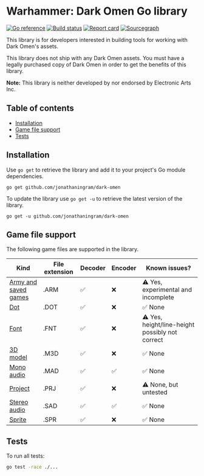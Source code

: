 # Warhammer: Dark Omen Go library

[![Go reference](https://pkg.go.dev/badge/github.com/jonathaningram/dark-omen.svg)](https://pkg.go.dev/github.com/jonathaningram/dark-omen)
[![Build status](https://github.com/jonathaningram/dark-omen/workflows/Go/badge.svg?branch=master)](https://github.com/jonathaningram/dark-omen/actions)
[![Report card](https://goreportcard.com/badge/github.com/jonathaningram/dark-omen)](https://goreportcard.com/report/github.com/jonathaningram/dark-omen)
[![Sourcegraph](https://sourcegraph.com/github.com/jonathaningram/dark-omen/-/badge.svg)](https://sourcegraph.com/github.com/jonathaningram/dark-omen)

This library is for developers interested in building tools for working with Dark Omen's assets.

This library does not ship with any Dark Omen assets. You must have a legally purchased copy of Dark Omen in order to get the benefits of this library.

**Note:** This library is neither developed by nor endorsed by Electronic Arts Inc.

## Table of contents

- [Installation](#installation)
- [Game file support](#game-file-support)
- [Tests](#tests)

## Installation

Use `go get` to retrieve the library and add it to your project's Go module dependencies.

```shell
go get github.com/jonathaningram/dark-omen
```

To update the library use `go get -u` to retrieve the latest version of the library.

```shell
go get -u github.com/jonathaningram/dark-omen
```

## Game file support

The following game files are supported in the library.

| Kind                                 | File extension | Decoder | Encoder | Known issues?                                   |
| ------------------------------------ | -------------- | ------- | ------- | ----------------------------------------------- |
| [Army and saved games](encoding/arm) | .ARM           | ✅      | ❌      | ⚠️ Yes, experimental and incomplete             |
| [Dot](encoding/dot)                  | .DOT           | ✅      | ❌      | ✅ None                                         |
| [Font](encoding/fnt)                 | .FNT           | ✅      | ❌      | ⚠️ Yes, height/line-height possibly not correct |
| [3D model](encoding/m3d)             | .M3D           | ✅      | ❌      | ✅ None                                         |
| [Mono audio](encoding/mad)           | .MAD           | ✅      | ✅      | ✅ None                                         |
| [Project](encoding/prj)              | .PRJ           | ✅      | ❌      | ⚠️ None, but untested                           |
| [Stereo audio](encoding/sad)         | .SAD           | ✅      | ✅      | ✅ None                                         |
| [Sprite](encoding/spr)               | .SPR           | ✅      | ❌      | ✅ None                                         |

## Tests

To run all tests:

```sh
go test -race ./...
```
